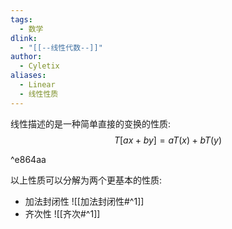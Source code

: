 ```yaml
---
tags:
  - 数学
dlink:
  - "[[--线性代数--]]"
author:
  - Cyletix
aliases:
  - Linear
  - 线性性质
---
```

线性描述的是一种简单直接的变换的性质: 
$$
T[ax + by] = a T(x) + b T(y)
$$

^e864aa

以上性质可以分解为两个更基本的性质: 
- 加法封闭性
![[加法封闭性#^1]]
 - 齐次性
![[齐次#^1]]
